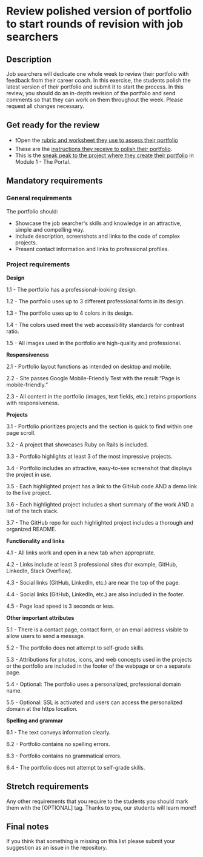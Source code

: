 # Review polished version of portfolio to start rounds of revision with job searchers

## Description

Job searchers will dedicate one whole week to review their portfolio with feedback from their career coach. In this exercise, the students polish the latest version of their portfolio and submit it to start the process. In this review, you should do an in-depth revision of the portfolio and send comments so that they can work on them throughout the week. Please request all changes necessary.

## Get ready for the review

- ❗️Open the [rubric and worksheet they use to assess their portfolio](https://docs.google.com/document/d/1g01Ktk1TwRq4cqzzpvWgQXtQDOyIHEZtcwof1IUBqA4/edit#heading=h.49ezt9nvjk6d)
- These are the [instructions they receive to polish their portfolio](https://github.com/matovu-farid/curriculum-professional-skills/blob/main/job-search/prepare-polished-version-of-portfolio-M7MVP1.md).
- This is the [sneak peak to the project where they create their portfolio](https://github.com/microverseinc/curriculum-html-css/blob/main/portfolio/sneak_peek.md) in Module 1 - The Portal.

## Mandatory requirements

### General requirements

The portfolio should:

- Showcase the job searcher's skills and knowledge in an attractive, simple and compelling way.
- Include description, screenshots and links to the code of complex projects.
- Present contact information and links to professional profiles.

### Project requirements

**Design**

1.1 - The portfolio has a professional-looking design.

1.2 - The portfolio uses up to 3 different professional fonts in its design.

1.3 - The portfolio uses up to 4 colors in its design.

1.4 - The colors used meet the web accessibility standards for contrast ratio.

1.5 - All images used in the portfolio are high-quality and professional.

**Responsiveness**

2.1 - Portfolio layout functions as intended on desktop and mobile.

2.2 - Site passes Google Mobile-Friendly Test with the result “Page is mobile-friendly.”

2.3 - All content in the portfolio (images, text fields, etc.) retains proportions with responsiveness.

**Projects**

3.1 - Portfolio prioritizes projects and the section is quick to find within one page scroll.

3.2 - A project that showcases Ruby on Rails is included.

3.3 - Portfolio highlights at least 3 of the most impressive projects.

3.4 - Portfolio includes an attractive, easy-to-see screenshot that displays the project in use.

3.5 - Each highlighted project has a link to the GitHub code AND a demo link to the live project.

3.6 - Each highlighted project includes a short summary of the work AND a list of the tech stack.

3.7 - The GitHub repo for each highlighted project includes a thorough and organized README.

**Functionality and links**

4.1 - All links work and open in a new tab when appropriate.

4.2 - Links include at least 3 professional sites (for example, GitHub, LinkedIn, Stack Overflow).

4.3 - Social links (GitHub, LinkedIn, etc.) are near the top of the page.

4.4 - Social links (GitHub, LinkedIn, etc.) are also included in the footer.

4.5 - Page load speed is 3 seconds or less.

**Other important attributes**

5.1 - There is a contact page, contact form, or an email address visible to allow users to send a message.

5.2 - The portfolio does not attempt to self-grade skills.

5.3 - Attributions for photos, icons, and web concepts used in the projects or the portfolio are included in the footer of the webpage or on a separate page.

5.4 - Optional: The portfolio uses a personalized, professional domain name.

5.5 - Optional: SSL is activated and users can access the personalized domain at the https location.

**Spelling and grammar**

6.1 - The text conveys information clearly.

6.2 - Portfolio contains no spelling errors.

6.3 - Portfolio contains no grammatical errors.

6.4 - The portfolio does not attempt to self-grade skills.

## Stretch requirements

Any other requirements that you require to the students you should mark them with the [OPTIONAL] tag. Thanks to you, our students will learn more!!

## Final notes

If you think that something is missing on this list please submit your suggestion as an issue in the repository.
